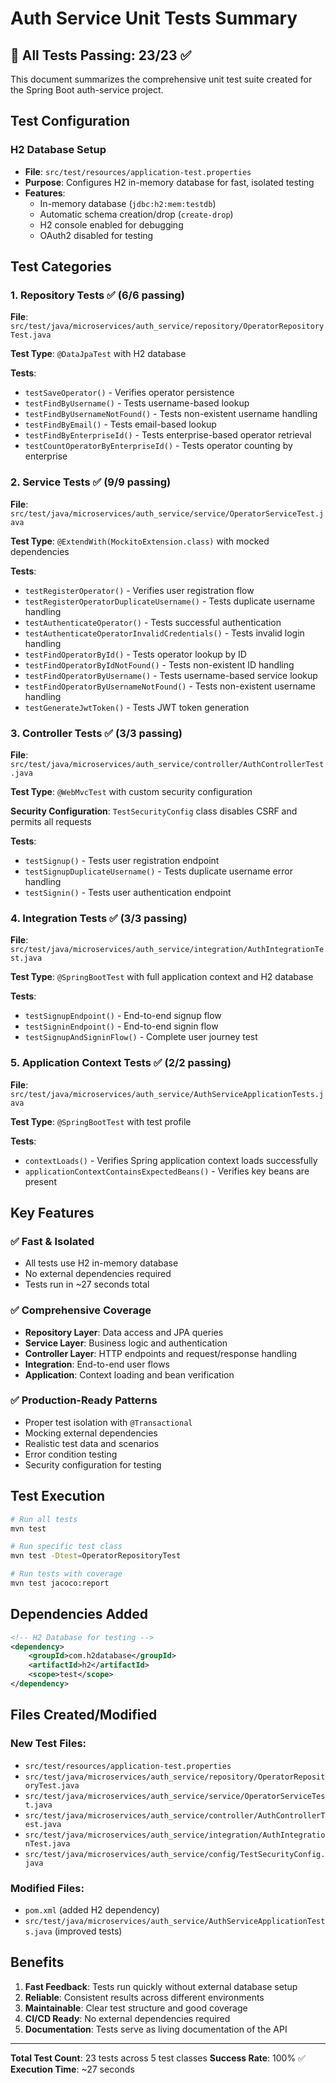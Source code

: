 # Auth Service Unit Tests Summary

## 🎉 All Tests Passing: 23/23 ✅

This document summarizes the comprehensive unit test suite created for the Spring Boot auth-service project.

## Test Configuration

### H2 Database Setup
- **File**: `src/test/resources/application-test.properties`
- **Purpose**: Configures H2 in-memory database for fast, isolated testing
- **Features**:
  - In-memory database (`jdbc:h2:mem:testdb`)
  - Automatic schema creation/drop (`create-drop`)
  - H2 console enabled for debugging
  - OAuth2 disabled for testing

## Test Categories

### 1. Repository Tests ✅ (6/6 passing)
**File**: `src/test/java/microservices/auth_service/repository/OperatorRepositoryTest.java`

**Test Type**: `@DataJpaTest` with H2 database

**Tests**:
- `testSaveOperator()` - Verifies operator persistence
- `testFindByUsername()` - Tests username-based lookup
- `testFindByUsernameNotFound()` - Tests non-existent username handling
- `testFindByEmail()` - Tests email-based lookup
- `testFindByEnterpriseId()` - Tests enterprise-based operator retrieval
- `testCountOperatorByEnterpriseId()` - Tests operator counting by enterprise

### 2. Service Tests ✅ (9/9 passing)
**File**: `src/test/java/microservices/auth_service/service/OperatorServiceTest.java`

**Test Type**: `@ExtendWith(MockitoExtension.class)` with mocked dependencies

**Tests**:
- `testRegisterOperator()` - Verifies user registration flow
- `testRegisterOperatorDuplicateUsername()` - Tests duplicate username handling
- `testAuthenticateOperator()` - Tests successful authentication
- `testAuthenticateOperatorInvalidCredentials()` - Tests invalid login handling
- `testFindOperatorById()` - Tests operator lookup by ID
- `testFindOperatorByIdNotFound()` - Tests non-existent ID handling
- `testFindOperatorByUsername()` - Tests username-based service lookup
- `testFindOperatorByUsernameNotFound()` - Tests non-existent username handling
- `testGenerateJwtToken()` - Tests JWT token generation

### 3. Controller Tests ✅ (3/3 passing)
**File**: `src/test/java/microservices/auth_service/controller/AuthControllerTest.java`

**Test Type**: `@WebMvcTest` with custom security configuration

**Security Configuration**: `TestSecurityConfig` class disables CSRF and permits all requests

**Tests**:
- `testSignup()` - Tests user registration endpoint
- `testSignupDuplicateUsername()` - Tests duplicate username error handling
- `testSignin()` - Tests user authentication endpoint

### 4. Integration Tests ✅ (3/3 passing)
**File**: `src/test/java/microservices/auth_service/integration/AuthIntegrationTest.java`

**Test Type**: `@SpringBootTest` with full application context and H2 database

**Tests**:
- `testSignupEndpoint()` - End-to-end signup flow
- `testSigninEndpoint()` - End-to-end signin flow
- `testSignupAndSigninFlow()` - Complete user journey test

### 5. Application Context Tests ✅ (2/2 passing)
**File**: `src/test/java/microservices/auth_service/AuthServiceApplicationTests.java`

**Test Type**: `@SpringBootTest` with test profile

**Tests**:
- `contextLoads()` - Verifies Spring application context loads successfully
- `applicationContextContainsExpectedBeans()` - Verifies key beans are present

## Key Features

### ✅ Fast & Isolated
- All tests use H2 in-memory database
- No external dependencies required
- Tests run in ~27 seconds total

### ✅ Comprehensive Coverage
- **Repository Layer**: Data access and JPA queries
- **Service Layer**: Business logic and authentication
- **Controller Layer**: HTTP endpoints and request/response handling
- **Integration**: End-to-end user flows
- **Application**: Context loading and bean verification

### ✅ Production-Ready Patterns
- Proper test isolation with `@Transactional`
- Mocking external dependencies
- Realistic test data and scenarios
- Error condition testing
- Security configuration for testing

## Test Execution

```bash
# Run all tests
mvn test

# Run specific test class
mvn test -Dtest=OperatorRepositoryTest

# Run tests with coverage
mvn test jacoco:report
```

## Dependencies Added

```xml
<!-- H2 Database for testing -->
<dependency>
    <groupId>com.h2database</groupId>
    <artifactId>h2</artifactId>
    <scope>test</scope>
</dependency>
```

## Files Created/Modified

### New Test Files:
- `src/test/resources/application-test.properties`
- `src/test/java/microservices/auth_service/repository/OperatorRepositoryTest.java`
- `src/test/java/microservices/auth_service/service/OperatorServiceTest.java`
- `src/test/java/microservices/auth_service/controller/AuthControllerTest.java`
- `src/test/java/microservices/auth_service/integration/AuthIntegrationTest.java`
- `src/test/java/microservices/auth_service/config/TestSecurityConfig.java`

### Modified Files:
- `pom.xml` (added H2 dependency)
- `src/test/java/microservices/auth_service/AuthServiceApplicationTests.java` (improved tests)

## Benefits

1. **Fast Feedback**: Tests run quickly without external database setup
2. **Reliable**: Consistent results across different environments
3. **Maintainable**: Clear test structure and good coverage
4. **CI/CD Ready**: No external dependencies required
5. **Documentation**: Tests serve as living documentation of the API

---

**Total Test Count**: 23 tests across 5 test classes
**Success Rate**: 100% ✅
**Execution Time**: ~27 seconds 